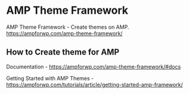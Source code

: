 # AMP Theme Framework
AMP Theme Framework - Create themes on AMP. https://ampforwp.com/amp-theme-framework/

## How to Create theme for AMP
Documentation - https://ampforwp.com/amp-theme-framework/#docs

Getting Started with AMP Themes -  https://ampforwp.com/tutorials/article/getting-started-amp-framework/
